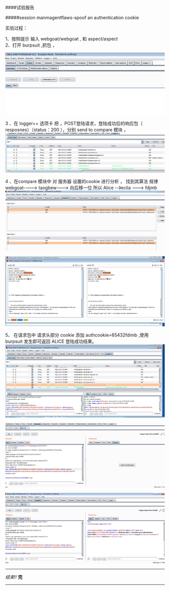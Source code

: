 ####试验报告

#####session manmagentflaws-spoof an authentication cookie

实验过程：

1、按照提示 输入 webgoat/webgoat   , 和 aspect/aspect  
2、打开 burpsuit  ,抓包 ，

![burpsuit 开启抓包界面](img\1.PNG)

3 、在 logger++  选项卡  把 ，POST登陆请求，登陆成功后的响应包（ resposnes）（status：200 ），分别 send to compare 模块 ， 
![图片2](img\2.PNG)

4 、在compare 模块中 对 服务器 设置的cookie  进行分析 ， 找到其算法 规律  
  webgoat----> taogbew---> 向后移一位
 所以 
 Alice   --》eclia --->  fdjmb 
 ![](img\3.PNG)

 ![](./img\4.PNG)

5、 在请求包中   请求头部分 cookie 添加  authcookie=65432fdimb    ,使用 burpsuit 发生即可返回  ALICE 登陆成功结果。
![](./img\5.PNG)

![](./img\6.PNG)

![](./img\7.PNG)

********
*结束!!*      **完**
_________

